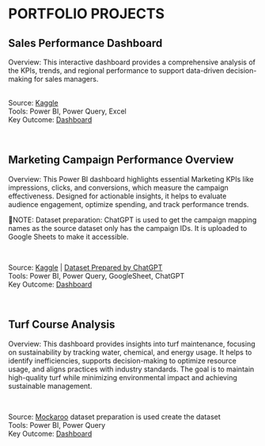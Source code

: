 # PORTFOLIO PROJECTS

<h2> Sales Performance Dashboard </h2> 
Overview:
This interactive dashboard provides a comprehensive analysis of the KPIs, trends, and regional performance to support data-driven decision-making for sales managers.
<br>
<br>

Source: [Kaggle](https://www.kaggle.com/datasets/rohitsahoo/sales-forecasting/data)
<br>
Tools: Power BI, Power Query, Excel
<br>
Key Outcome:
[Dashboard](https://app.powerbi.com/view?r=eyJrIjoiYmY5ZjEyMTctMmExNC00MTI5LTllZDUtYTU2NmI5ZWYwNzBmIiwidCI6ImZiNTI2ZDFmLWI4NWItNGVkMy04MzY3LTAzMWJjMTI1Njk3OSIsImMiOjEwfQ%3D%3D)

<br>

<h2> Marketing Campaign Performance Overview </h2> 

Overview:
This Power BI dashboard highlights essential Marketing KPIs like impressions, clicks, and conversions, which measure the campaign effectiveness. Designed for actionable insights, it helps to evaluate audience engagement, optimize spending, and track performance trends.

📝NOTE: Dataset preparation: ChatGPT is used to get the campaign mapping names as the source dataset only has the campaign IDs. It is uploaded to Google Sheets to make it accessible.

<br>

Source: [Kaggle](https://www.kaggle.com/datasets/madislemsalu/facebook-ad-campaign/data) | 
        [Dataset Prepared by ChatGPT](https://docs.google.com/spreadsheets/d/1WcJt7Beh4CRHVm41XZvcWzOyibs-6IrpG8Kl6MxoxsY/edit?gid=0#gid=0)
<br>
Tools: Power BI, Power Query, GoogleSheet, ChatGPT
<br>
Key Outcome:
[Dashboard](https://app.powerbi.com/view?r=eyJrIjoiZmFjZDVmZDQtNWM2Zi00NjRkLWE4N2ItNmE2YTRhZjhmNzgzIiwidCI6ImZiNTI2ZDFmLWI4NWItNGVkMy04MzY3LTAzMWJjMTI1Njk3OSIsImMiOjEwfQ%3D%3D&pageName=ReportSection)

<br>

<h2> Turf Course Analysis </h2> 

Overview:
This dashboard provides insights into turf maintenance, focusing on sustainability by tracking water, chemical, and energy usage. It helps to identify inefficiencies, supports decision-making to optimize resource usage, and aligns practices with industry standards. The goal is to maintain high-quality turf while minimizing environmental impact and achieving sustainable management.

<br>

Source: [Mockaroo](https://www.mockaroo.com/) dataset preparation is used create the dataset
<br>
Tools: Power BI, Power Query<br>
Key Outcome:
[Dashboard](https://app.powerbi.com/view?r=eyJrIjoiNjFiMmYwZDItMGRmOC00ZTBkLWJmZjEtNzUyMjIzYjc2MTMzIiwidCI6ImZiNTI2ZDFmLWI4NWItNGVkMy04MzY3LTAzMWJjMTI1Njk3OSIsImMiOjEwfQ%3D%3D)




